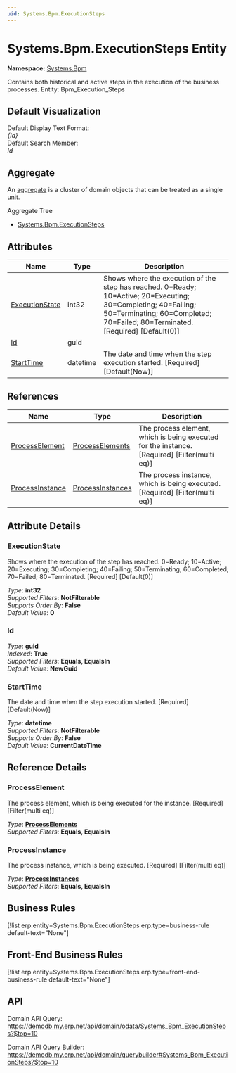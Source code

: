 ```yaml
---
uid: Systems.Bpm.ExecutionSteps
---
```

# Systems.Bpm.ExecutionSteps Entity

**Namespace:** [Systems.Bpm](Systems.Bpm.md)  

Contains both historical and active steps in the execution of the business processes. Entity: Bpm_Execution_Steps

## Default Visualization
Default Display Text Format:  
_{Id}_  
Default Search Member:  
_Id_  

## Aggregate
An [aggregate](https://docs.erp.net/tech/advanced/concepts/aggregates.html) is a cluster of domain objects that can be treated as a single unit.  

Aggregate Tree  
* [Systems.Bpm.ExecutionSteps](Systems.Bpm.ExecutionSteps.md)  

## Attributes

| Name | Type | Description |
| ---- | ---- | --- |
| [ExecutionState](Systems.Bpm.ExecutionSteps.md#executionstate) | int32 | Shows where the execution of the step has reached. 0=Ready; 10=Active; 20=Executing; 30=Completing; 40=Failing; 50=Terminating; 60=Completed; 70=Failed; 80=Terminated. [Required] [Default(0)] 
| [Id](Systems.Bpm.ExecutionSteps.md#id) | guid |  
| [StartTime](Systems.Bpm.ExecutionSteps.md#starttime) | datetime | The date and time when the step execution started. [Required] [Default(Now)] 

## References

| Name | Type | Description |
| ---- | ---- | --- |
| [ProcessElement](Systems.Bpm.ExecutionSteps.md#processelement) | [ProcessElements](Systems.Bpm.ProcessElements.md) | The process element, which is being executed for the instance. [Required] [Filter(multi eq)] |
| [ProcessInstance](Systems.Bpm.ExecutionSteps.md#processinstance) | [ProcessInstances](Systems.Bpm.ProcessInstances.md) | The process instance, which is being executed. [Required] [Filter(multi eq)] |


## Attribute Details

### ExecutionState

Shows where the execution of the step has reached. 0=Ready; 10=Active; 20=Executing; 30=Completing; 40=Failing; 50=Terminating; 60=Completed; 70=Failed; 80=Terminated. [Required] [Default(0)]

_Type_: **int32**  
_Supported Filters_: **NotFilterable**  
_Supports Order By_: **False**  
_Default Value_: **0**  

### Id

_Type_: **guid**  
_Indexed_: **True**  
_Supported Filters_: **Equals, EqualsIn**  
_Default Value_: **NewGuid**  

### StartTime

The date and time when the step execution started. [Required] [Default(Now)]

_Type_: **datetime**  
_Supported Filters_: **NotFilterable**  
_Supports Order By_: **False**  
_Default Value_: **CurrentDateTime**  


## Reference Details

### ProcessElement

The process element, which is being executed for the instance. [Required] [Filter(multi eq)]

_Type_: **[ProcessElements](Systems.Bpm.ProcessElements.md)**  
_Supported Filters_: **Equals, EqualsIn**  

### ProcessInstance

The process instance, which is being executed. [Required] [Filter(multi eq)]

_Type_: **[ProcessInstances](Systems.Bpm.ProcessInstances.md)**  
_Supported Filters_: **Equals, EqualsIn**  



## Business Rules

[!list erp.entity=Systems.Bpm.ExecutionSteps erp.type=business-rule default-text="None"]

## Front-End Business Rules

[!list erp.entity=Systems.Bpm.ExecutionSteps erp.type=front-end-business-rule default-text="None"]

## API

Domain API Query:
<https://demodb.my.erp.net/api/domain/odata/Systems_Bpm_ExecutionSteps?$top=10>

Domain API Query Builder:
<https://demodb.my.erp.net/api/domain/querybuilder#Systems_Bpm_ExecutionSteps?$top=10>

